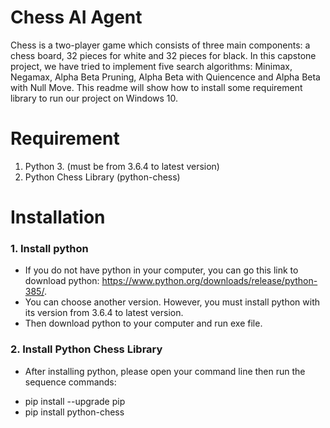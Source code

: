 # Chess AI Agent 
Chess is a two-player game which consists of three main components: a chess board, 32 pieces for white and 32 pieces for black. In this capstone project, we have tried to implement five search algorithms: Minimax, Negamax, Alpha Beta Pruning, Alpha Beta with Quiencence and Alpha Beta with Null Move. This readme will show how to install some requirement library to run our project on Windows 10.

# Requirement
1. Python 3. (must be from 3.6.4 to latest version)
2. Python Chess Library (python-chess)

# Installation 
### 1. Install python
- If you do not have python in your computer, you can go this link to download python: https://www.python.org/downloads/release/python-385/.
- You can choose another version. However, you must install python with its version from 3.6.4 to latest version.
- Then download python to your computer and run exe file.
### 2. Install Python Chess Library
- After installing python, please open your command line then run the sequence commands:
+ pip install --upgrade pip
+ pip install python-chess
